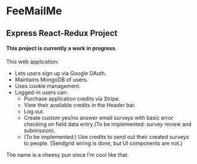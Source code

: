 # FeeMailMe
## Express React-Redux Project 
#### This project is currently a work in progress.

This web application:
- Lets users sign up via Google OAuth.
- Maintains MongoDB of users.
- Uses cookie management.
- Logged-in users can:
  - Purchase application credits via Stripe.
  - View their available credits in the Header bar.
  - Log out.
  - Create custom yes/no answer email surveys with basic error checking on field data entry.(To be implemented: survey review and submission).
  - (To be implemented:) Use credits to send out their created surveys to people. (Sendgrid wiring is done, but UI components are not.)

The name is a cheesy pun since I'm cool like that.
